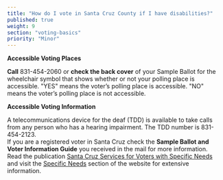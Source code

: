 ```yaml
---
title: "How do I vote in Santa Cruz County if I have disabilities?"
published: true
weight: 9
section: "voting-basics"
priority: "Minor"
---
```


**Accessible Voting Places**  

**Call** 831-454-2060 or **check the back cover** of your Sample Ballot for the wheelchair symbol that shows whether or not your polling place is accessible. "YES" means the voter’s polling place is accessible. "NO" means the voter’s polling place is not accessible.  

**Accessible Voting Information**  

A telecommunications device for the deaf (TDD) is available to take calls from any person who has a hearing impairment. The TDD number is 831- 454-2123.  
If you are a registered voter in Santa Cruz check the **Sample Ballot and Voter Information Guide** you received in the mail for more information.  
Read the publication [Santa Cruz Services for Voters with Specific Needs](http://votescount.com/Portals/16/pdfs/specificneeds.pdf) and visit the [Specific Needs](http://votescount.com/Home/Electionguidebooks/VotersWithSpecificNeeds.aspx) section of the website for extensive information.  
